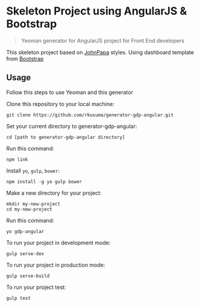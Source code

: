 # Skeleton Project using AngularJS & Bootstrap

> Yeoman generator for AngularJS project for Front End developers

This skeleton project based on [JohnPapa](https://github.com/johnpapa/angular-styleguide) styles.
Using dashboard template from [Bootstrap](http://getbootstrap.com/examples/dashboard/)

## Usage

Follow this steps to use Yeoman and this generator

Clone this repository to your local machine:
```
git clone https://github.com/rkusuma/generator-gdp-angular.git
```

Set your current directory to generator-gdp-angular:
```
cd [path to generator-gdp-angular directory]
```

Run this command:
```
npm link
```

Install `yo`, `gulp`, `bower`:
```
npm install -g yo gulp bower
```

Make a new directory for your project:
```
mkdir my-new-project
cd my-new-project
```

Run this command:
```
yo gdp-angular
```

To run your project in development mode:
```
gulp serve-dev
```

To run your project in production mode:
```
gulp serve-build
```

To run your project test:
```
gulp test
```
